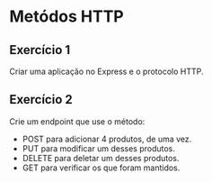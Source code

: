 # Metódos HTTP

## Exercício 1

Criar uma aplicação no Express e o protocolo HTTP.

## Exercício 2

Crie um endpoint que use o método:

- POST para adicionar 4 produtos, de uma vez.
- PUT para modificar um desses produtos.
- DELETE para deletar um desses produtos.
- GET para verificar os que foram mantidos.
